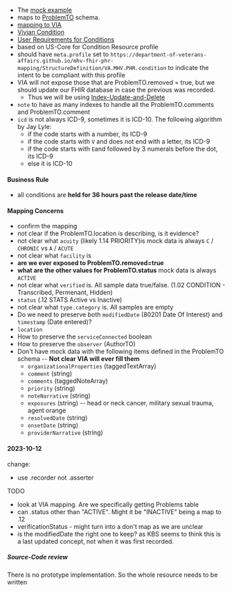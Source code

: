 
- The [mock example](https://github.com/department-of-veterans-affairs/mhv-fhir-phr-mapping/blob/main/mocks/problems.xml) 
- maps to [ProblemTO](https://github.com/department-of-veterans-affairs/mhv-np-via-wsclient/blob/development/src/main/resources/VIA_v4.0.7_uat.wsdl) schema. 
- [mapping to VIA](StructureDefinition-VA.MHV.PHR.condition-mappings.html#mappings-for-via-to-mhv-fhir-phr-problemto)
- [Vivian Condition](https://vivian.worldvista.org/dox/Global_XkFVUE5QUk9C.html)
- [User Requirements for Conditions](https://github.com/department-of-veterans-affairs/va.gov-team/blob/master/products/health-care/digital-health-modernization/mhv-to-va.gov/medical-records/data-domains/health-issues/health-issues-brief.md)
- based on US-Core for Condition Resource profile
- should have `meta.profile` set to `https://department-of-veterans-affairs.github.io/mhv-fhir-phr-mapping/StructureDefinition/VA.MHV.PHR.condition` to indicate the intent to be compliant with this profile
- VIA will not expose those that are ProblemTO.removed = true, but we should update our FHIR database in case the previous was recorded.
  - Thus we will be using [Index-Update-and-Delete](background.html#entered-in-error)
- `note` to have as many indexes to handle all the ProblemTO.comments and ProblemTO.comment
- `icd` is not always ICD-9, sometimes it is ICD-10. The following algorithm by Jay Lyle:
  - if the code starts with a number, its ICD-9
  - if the code starts with `V` and does not end with a letter, its ICD-9
  - if the code starts with `E`and followed by 3 numerals before the dot, its ICD-9
  - else it is ICD-10

#### Business Rule

- all conditions are **held for 36 hours past the release date/time**

#### Mapping Concerns

- confirm the mapping
- not clear if the ProblemTO.location is describing, is it evidence?
- not clear what `acuity` (likely 1.14 PRIORITY)is mock data is always `C` / `CHRONIC` vs `A` / `ACUTE`
- not clear what `facility` is
- **are we ever exposed to ProblemTO.removed=true**
- **what are the other values for ProblemTO.status** mock data is always `ACTIVE`
- not clear what `verified` is. All sample data true/false. (1.02 CONDITION - Transcribed, Permenant, Hidden)
- `status` (.12 STATS Active vs Inactive)
- not clear what `type.category` is. All samples are empty
- Do we need to preserve both `modifiedDate` (80201 Date Of Interest) and `timestamp` (Date entered)?
- `location`
- How to preserve the `serviceConnected` boolean
- How to preserve the `observer` (AuthorTO)
- Don't have mock data with the following items defined in the ProblemTO schema -- **Not clear VIA will ever fill them**
  - `organizationalProperties` (taggedTextArray)
  - `comment` (string)
  - `comments` (taggedNoteArray)
  - `priority` (string)
  - `noteNarrative` (string)
  - `exposures` (string) -- head or neck cancer, military sexual trauma, agent orange
  - `resolvedDate` (string)
  - `onsetDate` (string)
  - `providerNarrative` (string)

#### 2023-10-12

change:
- use .recorder not .asserter

TODO
- look at VIA mapping. Are we specifically getting Problems table
- can .status other than "ACTIVE". Might it be "INACTIVE" being a map to .12
- verificationStatus - might turn into a don't map as we are unclear
- is the modifiedDate the right one to keep? as KBS seems to think this is a last updated concept, not when it was first recorded.

##### Source-Code review

There is no prototype implementation. So the whole resource needs to be written

